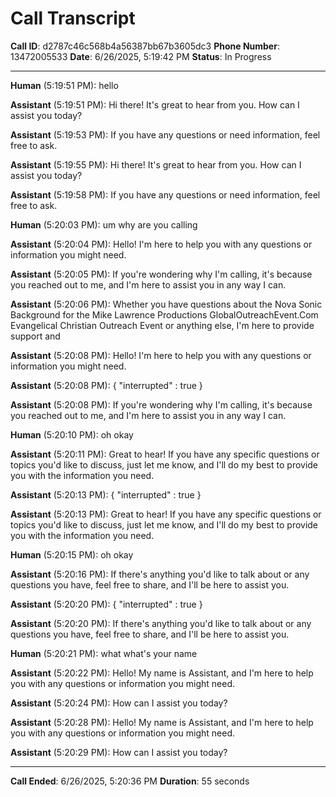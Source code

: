 # Call Transcript
**Call ID**: d2787c46c568b4a56387bb67b3605dc3
**Phone Number**: 13472005533
**Date**: 6/26/2025, 5:19:42 PM
**Status**: In Progress

---

**Human** (5:19:51 PM): hello

**Assistant** (5:19:51 PM): Hi there! It's great to hear from you. How can I assist you today?

**Assistant** (5:19:53 PM):   If you have any questions or need information, feel free to ask.

**Assistant** (5:19:55 PM): Hi there! It's great to hear from you. How can I assist you today?

**Assistant** (5:19:58 PM):   If you have any questions or need information, feel free to ask.

**Human** (5:20:03 PM): um why are you calling

**Assistant** (5:20:04 PM): Hello! I'm here to help you with any questions or information you might need.

**Assistant** (5:20:05 PM):  If you're wondering why I'm calling, it's because you reached out to me, and I'm here to assist you in any way I can.

**Assistant** (5:20:06 PM):  Whether you have questions about the Nova Sonic Background for the Mike Lawrence Productions GlobalOutreachEvent.Com Evangelical Christian Outreach Event or anything else, I'm here to provide support and

**Assistant** (5:20:08 PM): Hello! I'm here to help you with any questions or information you might need.

**Assistant** (5:20:08 PM): { "interrupted" : true }

**Assistant** (5:20:08 PM):  If you're wondering why I'm calling, it's because you reached out to me, and I'm here to assist you in any way I can.

**Human** (5:20:10 PM): oh okay

**Assistant** (5:20:11 PM): Great to hear! If you have any specific questions or topics you'd like to discuss, just let me know, and I'll do my best to provide you with the information you need.

**Assistant** (5:20:13 PM): { "interrupted" : true }

**Assistant** (5:20:13 PM): Great to hear! If you have any specific questions or topics you'd like to discuss, just let me know, and I'll do my best to provide you with the information you need.

**Human** (5:20:15 PM): oh okay

**Assistant** (5:20:16 PM): If there's anything you'd like to talk about or any questions you have, feel free to share, and I'll be here to assist you.

**Assistant** (5:20:20 PM): { "interrupted" : true }

**Assistant** (5:20:20 PM): If there's anything you'd like to talk about or any questions you have, feel free to share, and I'll be here to assist you.

**Human** (5:20:21 PM): what what's your name

**Assistant** (5:20:22 PM): Hello! My name is Assistant, and I'm here to help you with any questions or information you might need.

**Assistant** (5:20:24 PM):  How can I assist you today?

**Assistant** (5:20:28 PM): Hello! My name is Assistant, and I'm here to help you with any questions or information you might need.

**Assistant** (5:20:29 PM):  How can I assist you today?


---

**Call Ended**: 6/26/2025, 5:20:36 PM
**Duration**: 55 seconds
